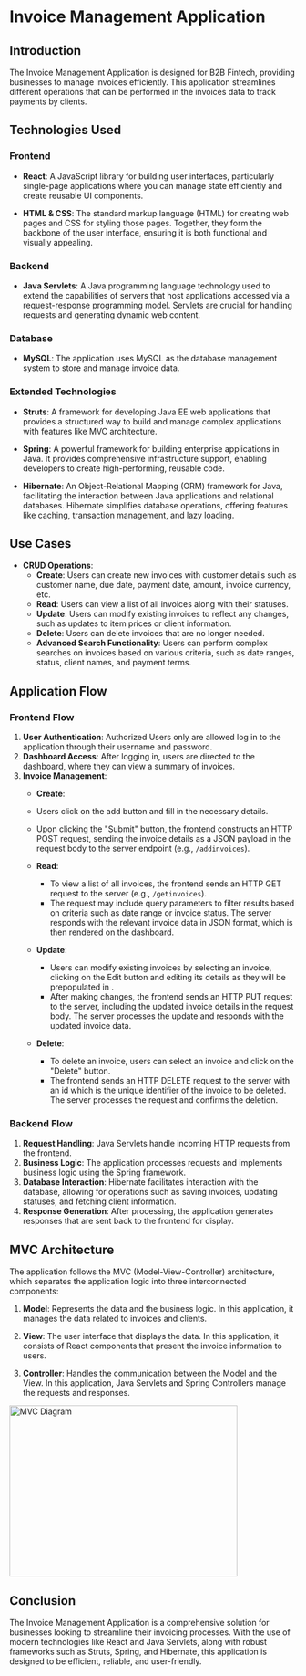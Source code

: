 # Invoice Management Application

## Introduction
The Invoice Management Application is designed for B2B Fintech, providing businesses to manage invoices efficiently. This application streamlines different operations that can be performed in the invoices data to track payments by clients.

## Technologies Used

### Frontend
- **React**: A JavaScript library for building user interfaces, particularly single-page applications where you can manage state efficiently and create reusable UI components.
  
- **HTML & CSS**: The standard markup language (HTML) for creating web pages and CSS for styling those pages. Together, they form the backbone of the user interface, ensuring it is both functional and visually appealing.

### Backend
- **Java Servlets**: A Java programming language technology used to extend the capabilities of servers that host applications accessed via a request-response programming model. Servlets are crucial for handling requests and generating dynamic web content.

### Database
- **MySQL**: The application uses MySQL as the database management system to store and manage invoice data.

### Extended Technologies
- **Struts**: A framework for developing Java EE web applications that provides a structured way to build and manage complex applications with features like MVC architecture.

- **Spring**: A powerful framework for building enterprise applications in Java. It provides comprehensive infrastructure support, enabling developers to create high-performing, reusable code.

- **Hibernate**: An Object-Relational Mapping (ORM) framework for Java, facilitating the interaction between Java applications and relational databases. Hibernate simplifies database operations, offering features like caching, transaction management, and lazy loading.

## Use Cases
- **CRUD Operations**:
  - **Create**: Users can create new invoices with customer details such as customer name, due date, payment date, amount, invoice currency, etc.
  - **Read**: Users can view a list of all invoices along with their statuses.
  - **Update**: Users can modify existing invoices to reflect any changes, such as updates to item prices or client information.
  - **Delete**: Users can delete invoices that are no longer needed.
  - **Advanced Search Functionality**: Users can perform complex searches on invoices based on various criteria, such as date ranges, status, client names, and payment terms.

## Application Flow

### Frontend Flow
1. **User Authentication**: Authorized Users only are allowed log in to the application through their username and password.
2. **Dashboard Access**: After logging in, users are directed to the dashboard, where they can view a summary of invoices.
3. **Invoice Management**:
    - **Create**: 
     - Users click on the add button and fill in the necessary details.
     - Upon clicking the "Submit" button, the frontend constructs an HTTP POST request, sending the invoice details as a JSON payload in the request body to the server endpoint (e.g., `/addinvoices`).

   - **Read**: 
     - To view a list of all invoices, the frontend sends an HTTP GET request to the server (e.g., `/getinvoices`).
     - The request may include query parameters to filter results based on criteria such as date range or invoice status. The server responds with the relevant invoice data in JSON format, which is then rendered on the dashboard.

   - **Update**: 
     - Users can modify existing invoices by selecting an invoice, clicking on the Edit button and editing its details as they will be prepopulated in .
     - After making changes, the frontend sends an HTTP PUT request to the server, including the updated invoice details in the request body. The server processes the update and responds with the updated invoice data.

   - **Delete**: 
     - To delete an invoice, users can select an invoice and click on the "Delete" button.
     - The frontend sends an HTTP DELETE request to the server with an id which is the unique identifier of the invoice to be deleted. The server processes the request and confirms the deletion.

### Backend Flow
1. **Request Handling**: Java Servlets handle incoming HTTP requests from the frontend.
2. **Business Logic**: The application processes requests and implements business logic using the Spring framework.
3. **Database Interaction**: Hibernate facilitates interaction with the database, allowing for operations such as saving invoices, updating statuses, and fetching client information.
4. **Response Generation**: After processing, the application generates responses that are sent back to the frontend for display.

## MVC Architecture
The application follows the MVC (Model-View-Controller) architecture, which separates the application logic into three interconnected components:

1. **Model**: Represents the data and the business logic. In this application, it manages the data related to invoices and clients.
   
2. **View**: The user interface that displays the data. In this application, it consists of React components that present the invoice information to users.
   
3. **Controller**: Handles the communication between the Model and the View. In this application, Java Servlets and Spring Controllers manage the requests and responses.

<img src="https://miro.medium.com/v2/resize:fit:1100/format:webp/1*y8Z4MgBS_s8d4o26arDJ4w.png" alt="MVC Diagram" width="400" height="300">

## Conclusion
The Invoice Management Application is a comprehensive solution for businesses looking to streamline their invoicing processes. With the use of modern technologies like React and Java Servlets, along with robust frameworks such as Struts, Spring, and Hibernate, this application is designed to be efficient, reliable, and user-friendly.
